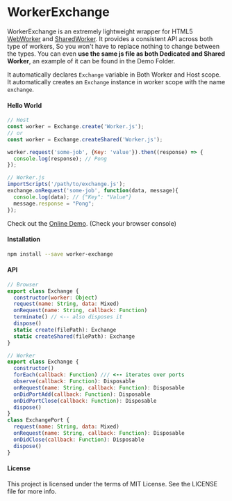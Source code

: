 WorkerExchange
==============

WorkerExchange is an extremely lightweight wrapper for HTML5 [WebWorker][WebWorker] and [SharedWorker][SharedWorker].
It provides a consistent API across both type of workers, So you won't have to replace nothing to change between the types. You can even **use the same js file as both Dedicated and Shared Worker**, an example of it can be found in the Demo Folder.

It automatically declares `Exchange` variable in Both Worker and Host scope.
It automatically creates an `Exchange` instance in worker scope with the name `exchange`.

#### Hello World

```js
// Host
const worker = Exchange.create('Worker.js');
// or
const worker = Exchange.createShared('Worker.js');

worker.request('some-job', {Key: 'value'}).then((response) => {
  console.log(response); // Pong
});
```
```js
// Worker.js
importScripts('/path/to/exchange.js');
exchange.onRequest('some-job', function(data, message){
  console.log(data); // {"Key": "Value"}
  message.response = "Pong";
});
```

Check out the [Online Demo][Demo]. (Check your browser console)

#### Installation

```bash
npm install --save worker-exchange
```

#### API

```js
// Browser
export class Exchange {
  constructor(worker: Object)
  request(name: String, data: Mixed)
  onRequest(name: String, callback: Function)
  terminate() // <-- also disposes it
  dispose()
  static create(filePath): Exchange
  static createShared(filePath): Exchange
}

// Worker
export class Exchange {
  constructor()
  forEach(callback: Function) /// <-- iterates over ports
  observe(callback: Function): Disposable
  onRequest(name: String, callback: Function): Disposable
  onDidPortAdd(callback: Function): Disposable
  onDidPortClose(callback: Function): Disposable
  dispose()
}
class ExchangePort {
  request(name: String, data: Mixed)
  onRequest(name: String, callback: Function): Disposable
  onDidClose(callback: Function): Disposable
  dispose()
}
```

#### License

This project is licensed under the terms of MIT License. See the LICENSE file for more info.

[event-kit]:https://github.com/steelbrain/event-kit
[WebWorker]:https://developer.mozilla.org/en-US/docs/Web/API/Worker
[SharedWorker]:https://developer.mozilla.org/en-US/docs/Web/API/SharedWorker
[Demo]:https://rawgit.com/steelbrain/Worker-Exchange/master/demo/Demo.html
